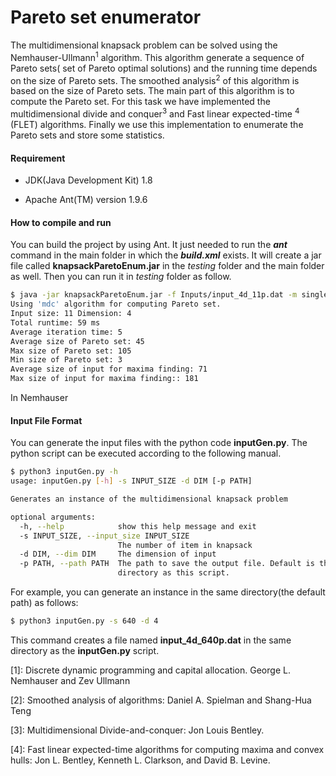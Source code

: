 # Pareto set enumerator

The multidimensional knapsack problem can be solved using the Nemhauser-Ullmann<sup>1</sup> algorithm. This algorithm generate a sequence of Pareto sets( set of Pareto optimal solutions)  and the running time depends on the size of Pareto sets. The smoothed analysis<sup>2</sup> of this algorithm is based on the size of Pareto sets.  The main part of this algorithm is to compute the Pareto set. For this task we have implemented the multidimensional divide and conquer<sup>3</sup> and Fast linear expected-time <sup>4</sup> (FLET) algorithms. Finally we use this implementation to enumerate the Pareto sets and store some statistics.


#### Requirement
* JDK(Java Development Kit) 1.8

* Apache Ant(TM) version 1.9.6

#### How to compile and run
You can build the project by using Ant. It just needed to run the **_ant_** command in the main folder in which the **_build.xml_** exists. It will create a jar file called **knapsackParetoEnum.jar** in the _testing_ folder and the main folder as well. Then you can run it in _testing_ folder as follow.

```bash
$ java -jar knapsackParetoEnum.jar -f Inputs/input_4d_11p.dat -m single -a mdc
Using 'mdc' algorithm for computing Pareto set.
Input size: 11 Dimension: 4
Total runtime: 59 ms
Average iteration time: 5
Average size of Pareto set: 45
Max size of Pareto set: 105
Min size of Pareto set: 3
Average size of input for maxima finding: 71
Max size of input for maxima finding:: 181
```
In Nemhauser

#### Input File Format

You can generate the input files with the python code **inputGen.py**.
The python script can be executed according to the following manual.

```bash
$ python3 inputGen.py -h
usage: inputGen.py [-h] -s INPUT_SIZE -d DIM [-p PATH]

Generates an instance of the multidimensional knapsack problem

optional arguments:
  -h, --help            show this help message and exit
  -s INPUT_SIZE, --input_size INPUT_SIZE
                        The number of item in knapsack
  -d DIM, --dim DIM     The dimension of input
  -p PATH, --path PATH  The path to save the output file. Default is the same
                        directory as this script.
```
For example, you can generate an instance in the same directory(the default path) as follows:

```bash
$ python3 inputGen.py -s 640 -d 4
```

  This command creates a file named **input\_4d\_640p.dat**  in the same directory as the **inputGen.py** script.



[1]: Discrete dynamic programming and capital allocation. George L. Nemhauser and Zev Ullmann

[2]: Smoothed analysis of algorithms: Daniel A. Spielman and Shang-Hua Teng

[3]: Multidimensional Divide-and-conquer: Jon Louis Bentley.

[4]: Fast linear expected-time algorithms for computing maxima and convex hulls: Jon L. Bentley, Kenneth L. Clarkson, and David B. Levine.

